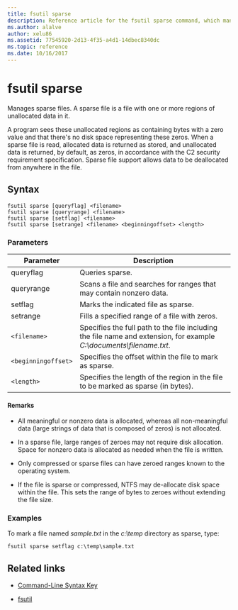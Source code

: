 ```yaml
---
title: fsutil sparse
description: Reference article for the fsutil sparse command, which manages sparse files.
ms.author: alalve
author: xelu86
ms.assetid: 77545920-2d13-4f35-a4d1-14dbec8340dc
ms.topic: reference
ms.date: 10/16/2017
---
```


# fsutil sparse



Manages sparse files. A sparse file is a file with one or more regions of unallocated data in it.

A program sees these unallocated regions as containing bytes with a zero value and that there's no disk space representing these zeros. When a sparse file is read, allocated data is returned as stored, and unallocated data is returned, by default, as zeros, in accordance with the C2 security requirement specification. Sparse file support allows data to be deallocated from anywhere in the file.

## Syntax

```
fsutil sparse [queryflag] <filename>
fsutil sparse [queryrange] <filename>
fsutil sparse [setflag] <filename>
fsutil sparse [setrange] <filename> <beginningoffset> <length>
```

### Parameters

| Parameter | Description |
| --------- | ----------- |
| queryflag | Queries sparse. |
| queryrange | Scans a file and searches for ranges that may contain nonzero data. |
| setflag | Marks the indicated file as sparse. |
| setrange | Fills a specified range of a file with zeros. |
| `<filename>` | Specifies the full path to the file including the file name and extension, for example *C:\documents\filename.txt*. |
| `<beginningoffset>` | Specifies the offset within the file to mark as sparse. |
| `<length>` | Specifies the length of the region in the file to be marked as sparse (in bytes). |

#### Remarks

- All meaningful or nonzero data is allocated, whereas all non-meaningful data (large strings of data that is composed of zeros) is not allocated.

- In a sparse file, large ranges of zeroes may not require disk allocation. Space for nonzero data is allocated as needed when the file is written.

- Only compressed or sparse files can have zeroed ranges known to the operating system.

- If the file is sparse or compressed, NTFS may de-allocate disk space within the file. This sets the range of bytes to zeroes without extending the file size.

### Examples

To mark a file named *sample.txt* in the *c:\temp* directory as sparse, type:

```
fsutil sparse setflag c:\temp\sample.txt
```

## Related links

- [Command-Line Syntax Key](command-line-syntax-key.md)

- [fsutil](fsutil.md)
